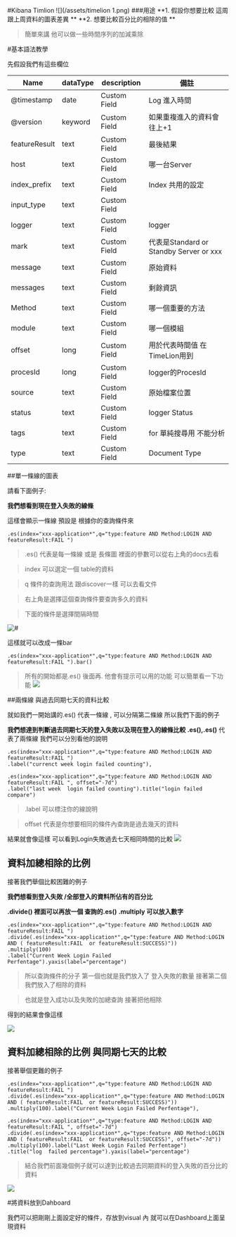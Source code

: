 

#Kibana Timlion
![](/assets/timelion 1.png)
###用途
**1. 假設你想要比較 這周跟上周資料的圖表差異 **
**2. 想要比較百分比的相除的值 **
> 簡單來講 他可以做一些時間序列的加減乘除


#基本語法教學


先假設我們有這些欄位

| Name          | dataType | description  | 備註                                    |
|---------------|----------|--------------|-----------------------------------------|
| @timestamp    | date     | Custom Field | Log 進入時間                            |
| @version      | keyword  | Custom Field | 如果重複進入的資料會往上+1              |
| featureResult | text     | Custom Field | 最後結果                                |
| host          | text     | Custom Field | 哪一台Server                            |
| index_prefix  | text     | Custom Field | Index 共用的設定          |
| input_type    | text     | Custom Field |                                         |
| logger        | text     | Custom Field | logger                                  |
| mark          | text     | Custom Field | 代表是Standard or Standby Server or xxx |
| message       | text     | Custom Field | 原始資料                                |
| messages      | text     | Custom Field | 剩餘資訊                                |
| Method        | text     | Custom Field | 哪一個重要的方法                        |
| module        | text     | Custom Field | 哪一個模組                              |
| offset        | long     | Custom Field | 用於代表時間值 在 TimeLion用到          |
| procesId      | long     | Custom Field | logger的ProcesId                        |
| source        | text     | Custom Field | 原始檔案位置                            |
| status        | text     | Custom Field | logger Status                           |
| tags          | text     | Custom Field | for 單純搜尋用 不能分析                 |
| type          | text     | Custom Field | Document Type                           |


##單一條線的圖表

請看下面例子:

**我們想看到現在登入失敗的線條**

這樣會顯示一條線 預設是 根據你的查詢條件來
````
.es(index="xxx-application*",q="type:feature AND Method:LOGIN AND featureResult:FAIL ")

````

> .es() 代表是每一條線 或是 長條圖 裡面的參數可以從右上角的docs去看

> index 可以選定一個 table的資料

> q 條件的查詢用法 跟discover一樣 可以去看文件 

> 右上角是選擇這個查詢條件要查詢多久的資料

> 下面的條件是選擇間隔時間

![# ](/assets/TimeLion2.png)

這樣就可以改成一條bar 

````
.es(index="xxx-application*",q="type:feature AND Method:LOGIN AND featureResult:FAIL ").bar()

````

>所有的開始都是.es() 後面再. 他會有提示可以用的功能 可以簡單看一下功能
![](/assets/Timelion3.png) 



##兩條線 與過去同期七天的資料比較

就如我們一開始講的.es() 代表一條線 , 可以分隔第二條線 所以我們下面的例子

**我們想達到判斷過去同期七天的登入失敗以及現在登入的線條比較**
**.es(),.es()** 代表了兩條線 我們可以分別看他的說明
````
.es(index="xxx-application*",q="type:feature AND Method:LOGIN AND featureResult:FAIL ")
.label("currenct week login failed counting"),

.es(index="xxx-application*",q="type:feature AND Method:LOGIN AND featureResult:FAIL ", offset="-7d")
.label("last week  login failed counting").title("login failed compare")
````
>.label 可以標注你的線說明

>offset 代表是你想要相同的條件內查詢是過去幾天的資料

結果就會像這樣 可以看到Login失敗過去七天相同時間的比較
![](/assets/TimeLion4.png)


## 資料加總相除的比例

接著我們舉個比較困難的例子

**我們想看到登入失敗 /全部登入的資料所佔有的百分比**

**.divide() 裡面可以再放一個 查詢的.es()**
**.multiply 可以放入數字**
````
.es(index="xxx-application*",q="type:feature AND Method:LOGIN AND featureResult:FAIL ")
.divide(.es(index="xxx-application*",q="type:feature AND Method:LOGIN AND ( featureResult:FAIL  or featureResult:SUCCESS)"))
.multiply(100)
.label("Current Week Login Failed Perfentage").yaxis(label="percentage")
````
>所以查詢條件的分子 第一個也就是我們放入了 登入失敗的數量 接著第二個我們放入了相除的資料

>也就是登入成功以及失敗的加總查詢 接著把他相除

得到的結果會像這樣

![](/assets/Timelion5.png)


## 資料加總相除的比例 與同期七天的比較

接著舉個更難的例子

````
.es(index="xxx-application*",q="type:feature AND Method:LOGIN AND featureResult:FAIL ")
.divide(.es(index="xxx-application*",q="type:feature AND Method:LOGIN AND ( featureResult:FAIL  or featureResult:SUCCESS)"))
.multiply(100).label("Current Week Login Failed Perfentage"),

.es(index="xxx-application*",q="type:feature AND Method:LOGIN AND featureResult:FAIL ", offset="-7d")
.divide(.es(index="xxx-application*",q="type:feature AND Method:LOGIN AND ( featureResult:FAIL  or featureResult:SUCCESS)", offset="-7d"))
.multiply(100).label("Last Week Login Failed Perfentage")
.title("log  failed percentage").yaxis(label="percentage")
````

>結合我們前面幾個例子就可以達到比較過去同期資料的登入失敗的百分比的資料


![](/assets/Timelion6.png)

#將資料放到Dahboard

我們可以把剛剛上面設定好的條件，存放到visual 內 就可以在Dashboard上面呈現資料


